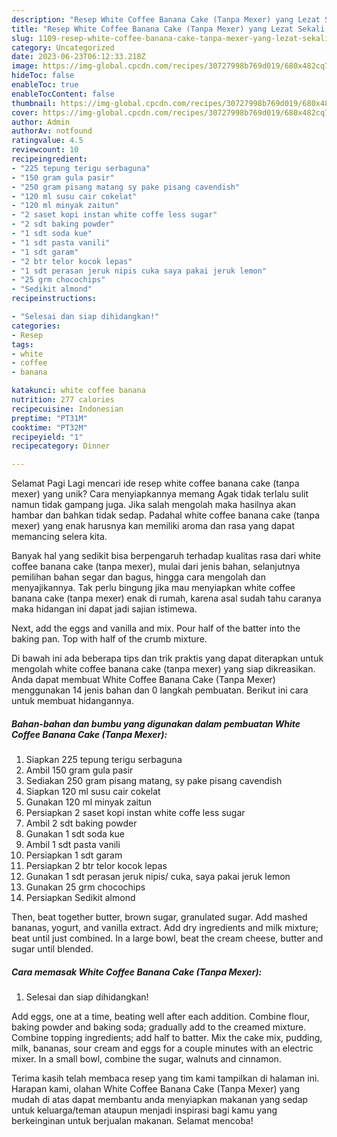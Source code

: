 ```yaml
---
description: "Resep White Coffee Banana Cake (Tanpa Mexer) yang Lezat Sekali, Sempurna"
title: "Resep White Coffee Banana Cake (Tanpa Mexer) yang Lezat Sekali, Sempurna"
slug: 1109-resep-white-coffee-banana-cake-tanpa-mexer-yang-lezat-sekali-sempurna
category: Uncategorized
date: 2023-06-23T06:12:33.218Z
image: https://img-global.cpcdn.com/recipes/30727998b769d019/680x482cq70/white-coffee-banana-cake-tanpa-mexer-foto-resep-utama.jpg
hideToc: false
enableToc: true
enableTocContent: false
thumbnail: https://img-global.cpcdn.com/recipes/30727998b769d019/680x482cq70/white-coffee-banana-cake-tanpa-mexer-foto-resep-utama.jpg
cover: https://img-global.cpcdn.com/recipes/30727998b769d019/680x482cq70/white-coffee-banana-cake-tanpa-mexer-foto-resep-utama.jpg
author: Admin
authorAv: notfound
ratingvalue: 4.5
reviewcount: 10
recipeingredient:
- "225 tepung terigu serbaguna"
- "150 gram gula pasir"
- "250 gram pisang matang sy pake pisang cavendish"
- "120 ml susu cair cokelat"
- "120 ml minyak zaitun"
- "2 saset kopi instan white coffe less sugar"
- "2 sdt baking powder"
- "1 sdt soda kue"
- "1 sdt pasta vanili"
- "1 sdt garam"
- "2 btr telor kocok lepas"
- "1 sdt perasan jeruk nipis cuka saya pakai jeruk lemon"
- "25 grm chocochips"
- "Sedikit almond"
recipeinstructions:

- "Selesai dan siap dihidangkan!"
categories:
- Resep
tags:
- white
- coffee
- banana

katakunci: white coffee banana 
nutrition: 277 calories
recipecuisine: Indonesian
preptime: "PT31M"
cooktime: "PT32M"
recipeyield: "1"
recipecategory: Dinner

---
```



Selamat Pagi Lagi mencari ide resep white coffee banana cake (tanpa mexer) yang unik? Cara menyiapkannya memang Agak tidak terlalu sulit namun tidak gampang juga. Jika salah mengolah maka hasilnya akan hambar dan bahkan tidak sedap. Padahal white coffee banana cake (tanpa mexer) yang enak harusnya kan memiliki aroma dan rasa yang dapat memancing selera kita.


Banyak hal yang sedikit bisa berpengaruh terhadap kualitas rasa dari white coffee banana cake (tanpa mexer), mulai dari jenis bahan, selanjutnya pemilihan bahan segar dan bagus, hingga cara mengolah dan menyajikannya. Tak perlu bingung jika mau menyiapkan white coffee banana cake (tanpa mexer) enak di rumah, karena asal sudah tahu caranya maka hidangan ini dapat jadi sajian istimewa.

Next, add the eggs and vanilla and mix. Pour half of the batter into the baking pan. Top with half of the crumb mixture.


Di bawah ini ada beberapa tips dan trik praktis yang dapat diterapkan untuk mengolah white coffee banana cake (tanpa mexer) yang siap dikreasikan. Anda dapat membuat White Coffee Banana Cake (Tanpa Mexer) menggunakan 14 jenis bahan dan 0 langkah pembuatan. Berikut ini cara untuk membuat hidangannya.

<!--inarticleads1-->

##### Bahan-bahan dan bumbu yang digunakan dalam pembuatan White Coffee Banana Cake (Tanpa Mexer):

1. Siapkan 225 tepung terigu serbaguna
1. Ambil 150 gram gula pasir
1. Sediakan 250 gram pisang matang, sy pake pisang cavendish
1. Siapkan 120 ml susu cair cokelat
1. Gunakan 120 ml minyak zaitun
1. Persiapkan 2 saset kopi instan white coffe less sugar
1. Ambil 2 sdt baking powder
1. Gunakan 1 sdt soda kue
1. Ambil 1 sdt pasta vanili
1. Persiapkan 1 sdt garam
1. Persiapkan 2 btr telor kocok lepas
1. Gunakan 1 sdt perasan jeruk nipis/ cuka, saya pakai jeruk lemon
1. Gunakan 25 grm chocochips
1. Persiapkan Sedikit almond


Then, beat together butter, brown sugar, granulated sugar. Add mashed bananas, yogurt, and vanilla extract. Add dry ingredients and milk mixture; beat until just combined. In a large bowl, beat the cream cheese, butter and sugar until blended. 

<!--inarticleads2-->

##### Cara memasak White Coffee Banana Cake (Tanpa Mexer):


1. Selesai dan siap dihidangkan!

Add eggs, one at a time, beating well after each addition. Combine flour, baking powder and baking soda; gradually add to the creamed mixture. Combine topping ingredients; add half to batter. Mix the cake mix, pudding, milk, bananas, sour cream and eggs for a couple minutes with an electric mixer. In a small bowl, combine the sugar, walnuts and cinnamon. 

Terima kasih telah membaca resep yang tim kami tampilkan di halaman ini. Harapan kami, olahan White Coffee Banana Cake (Tanpa Mexer) yang mudah di atas dapat membantu anda menyiapkan makanan yang sedap untuk keluarga/teman ataupun menjadi inspirasi bagi kamu yang berkeinginan untuk berjualan makanan. Selamat mencoba!
